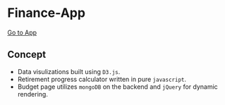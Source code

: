 # Finance-App
[Go to App](https://limitless-headland-68511.herokuapp.com)

## Concept
* Data visulizations built using `D3.js`.
* Retirement progress calculator written in pure `javascript`.
* Budget page utilizes `mongoDB` on the backend and `jQuery` for dynamic rendering.
